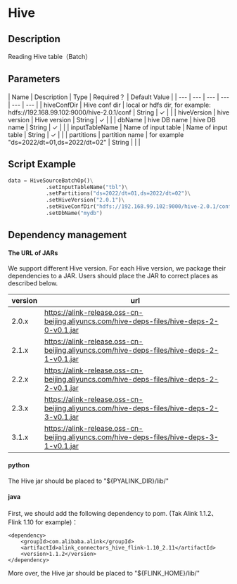# Hive

## Description
Reading Hive table（Batch）


## Parameters

<!-- This is the start of auto-generated parameter info -->
<!-- DO NOT EDIT THIS PART!!! -->
| Name | Description | Type | Required？ | Default Value |
| --- | --- | --- | --- | --- | --- |
| hiveConfDir | Hive conf dir | local or hdfs dir, for example: hdfs://192.168.99.102:9000/hive-2.0.1/conf | String | ✓ |  |
| hiveVersion | hive version | Hive version | String | ✓ |  |
| dbName | hive DB name | hive DB name | String | ✓ |  |
| inputTableName | Name of input table | Name of input table | String | ✓ |  |
| partitions | partition name | for example "ds=2022/dt=01,ds=2022/dt=02" | String |  |  |
<!-- This is the end of auto-generated parameter info -->


## Script Example
```python
data = HiveSourceBatchOp()\
            .setInputTableName("tbl")\
            .setPartitions("ds=2022/dt=01,ds=2022/dt=02")\
            .setHiveVersion("2.0.1")\
            .setHiveConfDir("hdfs://192.168.99.102:9000/hive-2.0.1/conf")\
            .setDbName("mydb")
```

## Dependency management

#### The URL of JARs

We support different Hive version. For each Hive version, we package their dependencies to a JAR.
Users should place the JAR to correct places as described below.

| version | url |
| ---- | ---- |
| 2.0.x | https://alink-release.oss-cn-beijing.aliyuncs.com/hive-deps-files/hive-deps-2-0-v0.1.jar |
| 2.1.x | https://alink-release.oss-cn-beijing.aliyuncs.com/hive-deps-files/hive-deps-2-1-v0.1.jar |
| 2.2.x | https://alink-release.oss-cn-beijing.aliyuncs.com/hive-deps-files/hive-deps-2-2-v0.1.jar |
| 2.3.x | https://alink-release.oss-cn-beijing.aliyuncs.com/hive-deps-files/hive-deps-2-3-v0.1.jar |
| 3.1.x | https://alink-release.oss-cn-beijing.aliyuncs.com/hive-deps-files/hive-deps-3-1-v0.1.jar |


#### python

The Hive jar should be placed to "${PYALINK_DIR}/lib/"


#### java

First, we should add the following dependency to pom. (Tak Alink 1.1.2、Flink 1.10 for example)：
```
<dependency>
    <groupId>com.alibaba.alink</groupId>
    <artifactId>alink_connectors_hive_flink-1.10_2.11</artifactId>
    <version>1.1.2</version>
</dependency>
```

More over, the Hive jar should be placed to  "${FLINK_HOME}/lib/"